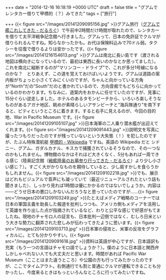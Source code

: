 
+++
date = "2014-12-16 16:18:19 +0000 UTC"
draft = false
title = "グアムでレンタカー借りて甲標的（？）みてきた"
tags = ["旅行"]

+++
{{< figure src="/images/20141209095156.jpg"  >}}グアム旅行（<a href="https://blog.daruyanagi.jp/entry/2014/12/14/215629">グアムで艦これしてきた - だるろぐ</a>）で午前中2時間だけ時間が取れたので、レンタカーを借りて太平洋戦争記念館へ行きました。グアムって、日本の免許証でクルマが借りられるんですね。知らなかったかも。お代は保険料込みで70ドル弱。タクシーを往復で借りるよりは安かったです。{{< figure src="/images/20141216154613.png"  >}}グアムは南北に長い島です（渡される地図は横向きになっているので、最初は東西に長いのかなとか思ってました）。これを南北に縦断するのが“マリンコー・ドライブ”で、これが多分1号線になるのかな？　とりあえず、この道を覚えておけばいいようです。グアムは道路の案内板がちょっと小さくてみにくいのですが、ちゃんと向かっている方角が“North”だの“South”だのと書かれているので、方向音痴でもどちらに向かっているのかわかります。ちなみに、道案内をおかんに任せていたのですが、見事に15分ぐらい逆走しました。ホテルのあるタモンビーチから、いろいろ楽しそうなものがあるアガナ地区、眺めが素晴らしいアサンビーチと“海兵隊通り”を南下すると、ピティというところに着きます。すると右手に見えるのが、今回の目的地、War in Pacific Museum です。{{< figure src="/images/20141209105107.jpg"  >}}日本海軍の二人乗り潜水艦が出迎えてくれます。{{< figure src="/images/20141209091443.jpg"  >}}説明文を写真に撮ったつもりだったのですが残っていないという大失態（！）を犯したのですが、たぶん特殊潜航艇  <a href="http://ja.wikipedia.org/wiki/%E7%94%B2%E6%A8%99%E7%9A%84">甲標的 - Wikipedia</a> ですね。英語の Wikipedia だと シドニー、グアム、ガダルカナル、キスカで捕獲されているそうなので、その一つなのかもしれません。博物館のなかはそれほど大きくなく、5分もあれば一周できる感じ（陸奥記念館（<a href="https://blog.daruyanagi.jp/entry/2014/08/30/221903">戦艦陸奥のお墓参り行ってきた - だるろぐ</a>）より少し小さい感じ？）。すごく大がかりなものを期待していると、少し肩すかしを食らうかもしれません。{{< figure src="/images/20141209102218.jpg"  >}}でも、展示はどれもビジュアルで音声にも凝っていて（最近リニューアルされたという話も聞きました）、しっかり見れば1時間は優にかかるのではないでしょうか。内容は――どうせ日本の悪口しかないんだろうなと思っていたのですが……{{< figure src="/images/20141209103249.jpg"  >}}たとえばメディア戦略のコーナーでは日本の軍国主義を助長した報道を批判しつつも、アメリカ側もメディアを活用して英雄を作り出した点が指摘されているなど、わりと公平な感じで好感がもてましたね。現地のチャモロ人の証言も、日本批判一辺倒ではなく、むしろ日米という大きな勢力に翻弄された悲しみが伝わってきたように思います。{{< figure src="/images/20141209103713.jpg"  >}}日本軍の侵攻と、米軍の反攻をグラフィカルに。とても分かりやすい。{{< figure src="/images/20141209091618.jpg"  >}}資料は英語が中心ですが、日本語訳も充実（もう一つの言語はチャモロ語でしょうか？）。僕のように日本語と関西弁しかしゃべれない人でも大丈夫だと思います。時間があれば Pacific War Museum（こことはまた違うところ）や公園の方も行ってみたかったのですが、ここでタイムアウト。右側通行でも割と普通にクルマが運転できることも分かったし、今度来るときはもっといろんなところに行ってみたいですね。



